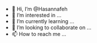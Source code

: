 - 👋 Hi, I’m @Hasannafeh
- 👀 I’m interested in ...
- 🌱 I’m currently learning ...
- 💞️ I’m looking to collaborate on ...
- 📫 How to reach me ...

<!---
Hasannafeh/Hasannafeh is a ✨ special ✨ repository because its `README.md` (this file) appears on your GitHub profile.
You can click the Preview link to take a look at your changes.
--->

